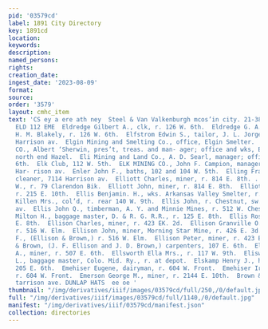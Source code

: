 ```yaml
---
pid: '03579cd'
label: 1891 City Directory
key: 1891cd
location: 
keywords: 
description: 
named_persons: 
rights: 
creation_date: 
ingest_date: '2023-08-09'
format: 
source: 
order: '3579'
layout: cmhc_item
text: 'CS ey a ere ath ney  Steel & Van Valkenburgh mcos’in city. 21-38 Boston St
  ELD 112 EME  Eldredge Gilbert A., clk, r. 126 W. 6th.  Eldredge G. A. Mrs., clk,
  H. M. Blakely, r. 126 W. 6th.  Elfstrom Edwin S., tailor, J. L. Jorgenson, r. 605
  Harrison av.  Elgin Mining and Smelting Co., office, Elgin Smelter.  ELGIN SMELTING
  CO., Albert ‘Sherwin, pres’t, treas. and man- ager; office and wks, Big Evans Gulch,
  north end Hazel.  Eli Mining and Land Co., A. D. Searl, manager; office; 133 E.
  6th.  Elk Club, 112 W. 5th.  ELK MINING CO., John F. Campion, manager, office, 401
  Har- rison av.  Enler John F., baths, 102 and 104 W. 5th.  Elling Frank L., carpet
  cleaner, 7114 Harrison av.  Elliott Charles, miner, r. 814 E. 8th. .  Elliott Henry
  W., r. 79 Clarendon Bik.  Elliott John, miner, r. 814 E. 8th.  Elliott John W.,
  r. 215 E. 10th.  Ellis Benjamin. H., wks. Arkansas Valley Smelter, r. 722 Ww.        Ellis
  Killen Mrs., col’d, r. rear 140 W. 9th.  Ellis John, r. Chestnut, sw. cor. Harrison
  av.  Ellis John Q., timberman, A. Y. and Minnie Mines, r. 512 W. Chestnut.  Ellis
  Milton H., baggage master, D. & R. G. R.R., r. 125 E. 8th.  Ellis Ross R., r. 125
  E. 8th.  Ellison Charles, miner, r. 423 EK. 2d.  Ellison Granville O., carpenter,
  r. 516 W. Elm.  Ellison John, miner, Morning Star Mine, r. 426 E. 3d.  Ellison John
  F., (Ellison & Brown,) r. 516 W. Elm.  Ellison Peter, miner, r. 423 E. 2d.  Ellison
  & Brown, (J. F. Ellison and J. D. Brown,) carpenters, 107 E. 6th.  Ellithorp William
  A., miner, r. 507 E. 6th.  Ellsworth Ella Mrs., r. 117 W. 9th.  Elisworth Henry
  L., baggage master, Colo. Mid. Ry., r. at depot.  Elskamp Henry J., harnessmkr,
  205 E. 6th.  Emehiser Eugene, dairyman, r. 604 W. Front.  Emehiser Ira, mining,
  r. 604 W. Front.  Emerson George M., miner, r. 2144 E. 10th.  Brown & Morgan, s13
  tarrison ave. DUNLAP HATS  ee oe '
thumbnail: "/img/derivatives/iiif/images/03579cd/full/250,/0/default.jpg"
full: "/img/derivatives/iiif/images/03579cd/full/1140,/0/default.jpg"
manifest: "/img/derivatives/iiif/03579cd/manifest.json"
collection: directories
---
```

